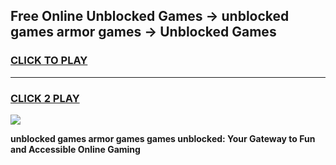 
## Free Online Unblocked Games → unblocked games armor games → Unblocked Games
<h3>
<a href="https://premium.freeplayer.one?title=unblocked_games_armor_games&ref=21F">CLICK TO PLAY</a></h3>
<hr>

<h3>
<a href="https://premium.freeplayer.one?title=unblocked_games_armor_games&ref=21F">CLICK 2 PLAY</a>
  
</h3>

<a href="https://premium.freeplayer.one?title=unblocked_games_armor_games&ref=21F/"><img src="https://clearcache.store/games.png"></a>


**unblocked games armor games games unblocked: Your Gateway to Fun and Accessible Online Gaming**
